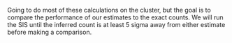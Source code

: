 Going to do most of these calculations on the cluster, but the goal is to compare the performance of our estimates to the exact counts. We will run the SIS until the inferred count is at least 5 sigma away from either estimate before making a comparison. 